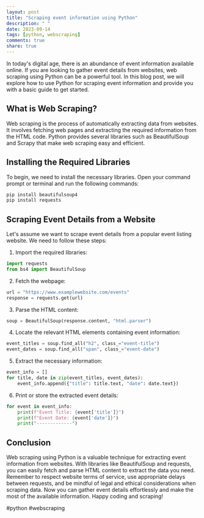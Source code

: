 ```yaml
---
layout: post
title: "Scraping event information using Python"
description: " "
date: 2023-09-14
tags: [python, webscraping]
comments: true
share: true
---
```


In today's digital age, there is an abundance of event information available online. If you are looking to gather event details from websites, web scraping using Python can be a powerful tool. In this blog post, we will explore how to use Python for scraping event information and provide you with a basic guide to get started. 

## What is Web Scraping?

Web scraping is the process of automatically extracting data from websites. It involves fetching web pages and extracting the required information from the HTML code. Python provides several libraries such as BeautifulSoup and Scrapy that make web scraping easy and efficient. 

## Installing the Required Libraries

To begin, we need to install the necessary libraries. Open your command prompt or terminal and run the following commands:

```bash
pip install beautifulsoup4
pip install requests
```

## Scraping Event Details from a Website

Let's assume we want to scrape event details from a popular event listing website. We need to follow these steps:

1. Import the required libraries:
```python
import requests
from bs4 import BeautifulSoup
```
2. Fetch the webpage:
```python
url = "https://www.examplewebsite.com/events"
response = requests.get(url)
```
3. Parse the HTML content:
```python
soup = BeautifulSoup(response.content, "html.parser")
```
4. Locate the relevant HTML elements containing event information:
```python
event_titles = soup.find_all("h2", class_="event-title")
event_dates = soup.find_all("span", class_="event-date")
```
5. Extract the necessary information:
```python
event_info = []
for title, date in zip(event_titles, event_dates):
    event_info.append({"title": title.text, "date": date.text})
```
6. Print or store the extracted event details:
```python
for event in event_info:
    print(f"Event Title: {event['title']}")
    print(f"Event Date: {event['date']}")
    print("-------------")
```

## Conclusion

Web scraping using Python is a valuable technique for extracting event information from websites. With libraries like BeautifulSoup and requests, you can easily fetch and parse HTML content to extract the data you need. Remember to respect website terms of service, use appropriate delays between requests, and be mindful of legal and ethical considerations when scraping data. Now you can gather event details effortlessly and make the most of the available information. Happy coding and scraping!

#python #webscraping